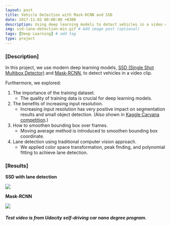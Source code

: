 ```yaml
---
layout: post
title: Vehicle Detection with Mask-RCNN and SSD
date: 2017-11-02 00:00:00 +0300
description: Using deep learning models to detect vehicles in a video clips.
img: ssd-lane-detection-min.gif # Add image post (optional)
tags: [Deep Learning] # add tag
type: project
---
```


### [Description]

In this project, we use modern deep learning models, [SSD (Single Shot Multibox Detector)](https://arxiv.org/abs/1512.02325) and [Mask-RCNN](https://arxiv.org/abs/1703.06870), to detect vehicles in a video clip.

Furthermore, we explored:
  1) The importance of the training dataset.
      - The quality of training data is crucial for deep learning models. 
  2) The benefits of increasing input resolution.
      - Increasing input resolution has very positive impact on segmentation results and small object detection. (Also shown in  [Kaggle Carvana competition](https://www.kaggle.com/c/carvana-image-masking-challenge/discussion).)
  3) How to smoothen bounding box over frames.
      - Moving average method is introduced to smoothen bounding box coordinate.
  4) Lane detection using traditional computer vision approach.
      - We applied color space transformation, peak finding, and polynomial fitting to achieve lane detection.
    
### [Results]

**SSD with lane detection**

![](https://shaoanlu.files.wordpress.com/2017/05/ssd-lane-detection-min.gif)

**Mask-RCNN**

![](https://shaoanlu.files.wordpress.com/2017/05/mask_rcnn_car_detection-min.gif)

##### Test video is from Udacity self-driving car nano degree program.
